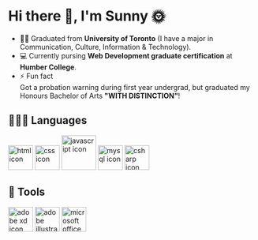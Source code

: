 
<h1>Hi there 👋, I'm Sunny 🌞</h1>

<!--
**yatyichung/yatyichung** is a ✨ _special_ ✨ repository because its `README.md` (this file) appears on your GitHub profile.

Here are some ideas to get you started:

- 🔭 I’m currently working on ...
- 🌱 I’m currently learning ...
- 👯 I’m looking to collaborate on ...
- 🤔 I’m looking for help with ...
- 💬 Ask me about ...
- 📫 How to reach me: ...
- 😄 Pronouns: ...
- ⚡ Fun fact: ...
-->

- 👩‍🎓 Graduated from <strong>University of Toronto</strong> (I have a major in Communication, Culture, Information & Technology).
- 💻 Currently pursing <strong>Web Development graduate certification</strong> at <strong>Humber College</strong>.
- ⚡ Fun fact<br>Got a probation warning during first year undergrad, but graduated my Honours Bachelor of Arts <strong>"WITH DISTINCTION"</strong>!

<h2>👩🏻‍💻 Languages</h2>
<p>
  <img src="https://user-images.githubusercontent.com/78622789/155230353-11f2b21c-9ee9-4d72-9c2a-bfec26b47afd.png" width="50" alt="html icon">
  <img src="https://user-images.githubusercontent.com/78622789/155230352-e86ee288-b1a2-40c7-baf5-579ee909c67b.png" width="50" alt="css icon">
  <img src="https://user-images.githubusercontent.com/78622789/155230351-ec0359fb-919a-4fb0-9155-b63ee11c5c78.png" width="70" alt="javascript icon">
  <img src="https://user-images.githubusercontent.com/78622789/155230360-2caf3698-65ca-446a-8930-42bcf123edd2.png" width="50" alt="mysql icon">
  <img src="https://user-images.githubusercontent.com/78622789/155230398-1f215b76-3116-42be-87ec-dfe72e78bdac.svg" width="50" alt="csharp icon">
</p>

<h2>🔧 Tools</h2>
<p>
  <img src="https://user-images.githubusercontent.com/78622789/155231706-4658b7c8-fc0f-452a-96a8-4444de0e8815.png" width="50" alt="adobe xd icon">
  <img src="https://user-images.githubusercontent.com/78622789/155231707-b94e0973-a909-4c02-9d38-0d5d3a51146e.png" width="50" alt="adobe illustrator cc icon">
  <img src="https://user-images.githubusercontent.com/78622789/155231704-f588d82f-6978-494b-b903-bfa49810595a.svg" width="50" alt="microsoft office icon">
</p>

